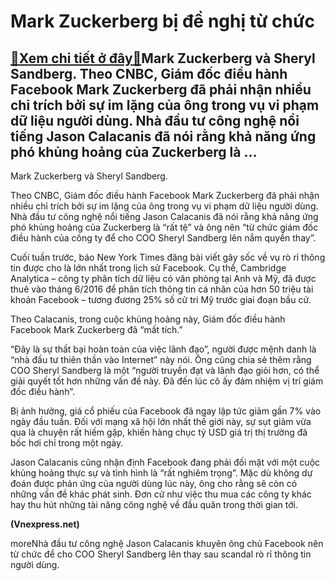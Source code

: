Mark Zuckerberg bị đề nghị từ chức
==================================

[:gift:Xem chi tiết ở đây:gift:](https://hddtvn.com/mark-zuckerberg-bi-de-nghi-tu-chuc/)Mark Zuckerberg và Sheryl Sandberg. Theo CNBC, Giám đốc điều hành Facebook Mark Zuckerberg đã phải nhận nhiều chỉ trích bởi sự im lặng của ông trong vụ vi phạm dữ liệu người dùng. Nhà đầu tư công nghệ nổi tiếng Jason Calacanis đã nói rằng khả năng ứng phó khủng hoảng của Zuckerberg là …
-----------------------------------------------------------------------------------------------------------------------------------------------------------------------------------------------------------------------------------------------------------------------------------------------







 






 Mark Zuckerberg và Sheryl Sandberg. 


Theo CNBC, Giám đốc điều hành Facebook Mark Zuckerberg đã phải nhận nhiều chỉ trích bởi sự im lặng của ông trong vụ vi phạm dữ liệu người dùng. Nhà đầu tư công nghệ nổi tiếng Jason Calacanis đã nói rằng khả năng ứng phó khủng hoảng của Zuckerberg là “rất tệ” và ông nên “từ chức giám đốc điều hành của công ty để cho COO Sheryl Sandberg lên nắm quyền thay”.


Cuối tuần trước, báo New York Times đăng bài viết gây sốc về vụ rò rỉ thông tin được cho là lớn nhất trong lịch sử Facebook. Cụ thể, Cambridge Analytica – công ty phân tích dữ liệu có văn phòng tại Anh và Mỹ, đã được thuê vào tháng 6/2016 để phân tích thông tin cá nhân của hơn 50 triệu tài khoản Facebook – tương đương 25% số cử tri Mỹ trước giai đoạn bầu cử.


Theo Calacanis, trong cuộc khủng hoảng này, Giám đốc điều hành Facebook Mark Zuckerberg đã “mất tích.”


“Đây là sự thất bại hoàn toàn của việc lãnh đạo”, người được mệnh danh là “nhà đầu tư thiên thần vào Internet” này nói. Ông cũng chia sẻ thêm rằng COO Sheryl Sandberg là một “người truyền đạt và lãnh đạo giỏi hơn, có thể giải quyết tốt hơn những vấn đề này. Đã đến lúc cô ấy đảm nhiệm vị trí giám đốc điều hành”.


Bị ảnh hưởng, giá cổ phiếu của Facebook đã ngay lập tức giảm gần 7% vào ngày đầu tuần. Đối với mạng xã hội lớn nhất thế giới này, sự sụt giảm vừa qua là chuyện rất hiếm gặp, khiến hàng chục tỷ USD giá trị thị trường đã bốc hơi chỉ trong một ngày.


Jason Calacanis cũng nhận định Facebook đang phải đối mặt với một cuộc khủng hoảng thực sự và tình hình là “rất nghiêm trọng”. Mặc dù không dự đoán được phản ứng của người dùng lúc này, ông cho rằng sẽ còn có những vấn đề khác phát sinh. Đơn cử như việc thu mua các công ty khác hay thu hút những tài năng công nghệ về đầu quân trong thời gian tới.






**(Vnexpress.net)**



moreNhà đầu tư công nghệ Jason Calacanis khuyên ông chủ Facebook nên từ chức để cho COO Sheryl Sandberg lên thay sau scandal rò rỉ thông tin người dùng.

